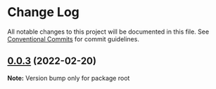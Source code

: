 # Change Log

All notable changes to this project will be documented in this file.
See [Conventional Commits](https://conventionalcommits.org) for commit guidelines.

## [0.0.3](https://github.com/astonishqft/lerna-demo/compare/v0.0.2...v0.0.3) (2022-02-20)

**Note:** Version bump only for package root

